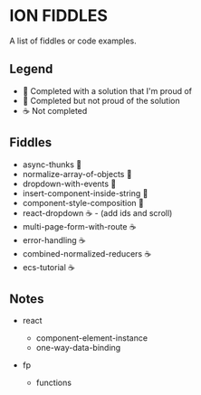 ION FIDDLES
===========

A list of fiddles or code examples.

Legend
------
- :star2: Completed with a solution that I'm proud of
- :poop: Completed but not proud of the solution
- :coffee: Not completed

Fiddles
-------

- async-thunks :star2:
- normalize-array-of-objects :star2:
- dropdown-with-events :star2:
- insert-component-inside-string :star2:
- component-style-composition :star2:
- react-dropdown :coffee: - (add ids and scroll)
- multi-page-form-with-route :coffee:
- error-handling :coffee:
- combined-normalized-reducers :coffee:
- ecs-tutorial :coffee:

Notes
-----

- react
  - component-element-instance
  - one-way-data-binding
  
- fp
  - functions

